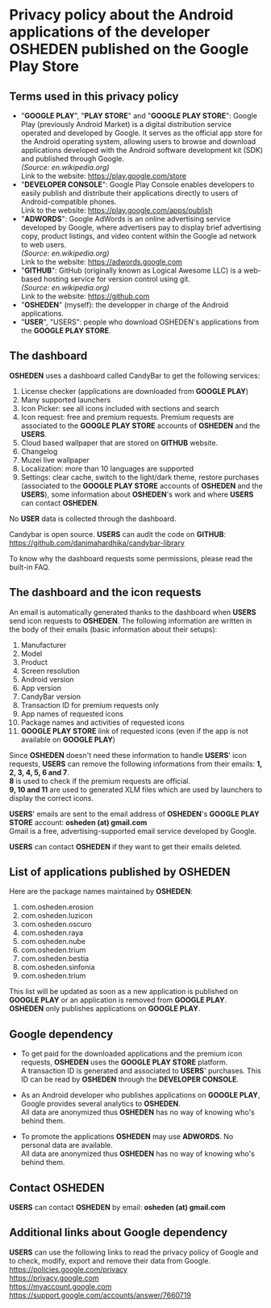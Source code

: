 # Privacy policy about the Android applications of the developer OSHEDEN published on the Google Play Store

## Terms used in this privacy policy
* "**GOOGLE PLAY**", "**PLAY STORE**" and "**GOOGLE PLAY STORE**": Google Play (previously Android Market) is a digital distribution service operated and developed by Google. It serves as the official app store for the Android operating system, allowing users to browse and download applications developed with the Android software development kit (SDK) and published through Google.  
*(Source: en.wikipedia.org)*  
Link to the website: https://play.google.com/store
* "**DEVELOPER CONSOLE**": Google Play Console enables developers to easily publish and distribute their applications directly to users of Android-compatible phones.  
Link to the website: https://play.google.com/apps/publish
* "**ADWORDS**": Google AdWords is an online advertising service developed by Google, where advertisers pay to display brief advertising copy, product listings, and video content within the Google ad network to web users.  
*(Source: en.wikipedia.org)*  
Link to the website: https://adwords.google.com
* "**GITHUB**": GitHub (originally known as Logical Awesome LLC) is a web-based hosting service for version control using git.  
*(Source: en.wikipedia.org)*  
Link to the website: https://github.com
* "**OSHEDEN**" (myself): the developper in charge of the Android applications.
* "**USER**", "USERS": people who download OSHEDEN's applications from the **GOOGLE PLAY STORE**.


## The dashboard
**OSHEDEN** uses a dashboard called CandyBar to get the following services:
1. License checker (applications are downloaded from **GOOGLE PLAY**)
2. Many supported launchers
3. Icon Picker: see all icons included with sections and search
4. Icon request: free and premium requests. Premium requests are associated to the **GOOGLE PLAY STORE** accounts of **OSHEDEN** and the **USERS**.
5. Cloud based wallpaper that are stored on **GITHUB** website.
6. Changelog
7. Muzei live wallpaper
8. Localization: more than 10 languages are supported
9. Settings: clear cache, switch to the light/dark theme, restore purchases (associated to the **GOOGLE PLAY STORE** accounts of **OSHEDEN** and the **USERS**), some information about **OSHEDEN**'s work and where **USERS** can contact **OSHEDEN**.

No **USER** data is collected through the dashboard.

Candybar is open source. **USERS** can audit the code on **GITHUB**: https://github.com/danimahardhika/candybar-library

To know why the dashboard requests some permissions, please read the built-in FAQ.

## The dashboard and the icon requests
An email is automatically generated thanks to the dashboard when **USERS** send icon requests to **OSHEDEN**.
The following information are written in the body of their emails (basic information about their setups):
1. Manufacturer
2. Model
3. Product
4. Screen resolution
5. Android version
6. App version
7. CandyBar version
8. Transaction ID for premium requests only
9. App names of requested icons
10. Package names and activities of requested icons
11. **GOOGLE PLAY STORE** link of requested icons (even if the app is not available on **GOOGLE PLAY**)

Since **OSHEDEN** doesn't need these information to handle **USERS**' icon requests, **USERS** can remove the following informations from their emails: **1, 2, 3, 4, 5, 6 and 7**.  
**8** is used to check if the premium requests are official.  
**9, 10 and 11** are used to generated XLM files which are used by launchers to display the correct icons.

**USERS**' emails are sent to the email address of **OSHEDEN**'s **GOOGLE PLAY STORE** account: **osheden (at) gmail.com**  
Gmail is a free, advertising-supported email service developed by Google.

**USERS** can contact **OSHEDEN** if they want to get their emails deleted.

## List of applications published by **OSHEDEN**
Here are the package names maintained by **OSHEDEN**:
1. com.osheden.erosion
2. com.osheden.luzicon
3. com.osheden.oscuro
4. com.osheden.raya
5. com.osheden.nube
6. com.osheden.trium
7. com.osheden.bestia
8. com.osheden.sinfonia
9. com.osheden.trium

This list will be updated as soon as a new application is published on **GOOGLE PLAY** or an application is removed from **GOOGLE PLAY**.  
**OSHEDEN** only publishes applications on **GOOGLE PLAY**.

## Google dependency
* To get paid for the downloaded applications and the premium icon requests, **OSHEDEN** uses the **GOOGLE PLAY STORE** platform.  
A transaction ID is generated and associated to **USERS**' purchases. This ID can be read by **OSHEDEN** through the **DEVELOPER CONSOLE**.

* As an Android developer who publishes applications on **GOOGLE PLAY**, Google provides several analytics to **OSHEDEN**.  
All data are anonymized thus **OSHEDEN** has no way of knowing who's behind them.

* To promote the applications **OSHEDEN** may use **ADWORDS**. No personal data are available.  
All data are anonymized thus **OSHEDEN** has no way of knowing who's behind them.

## Contact OSHEDEN
**USERS** can contact **OSHEDEN** by email: **osheden (at) gmail.com**

## Additional links about Google dependency
**USERS** can use the following links to read the privacy policy of Google and to check, modify, export and remove their data from Google.  
https://policies.google.com/privacy  
https://privacy.google.com  
https://myaccount.google.com  
https://support.google.com/accounts/answer/7660719  
